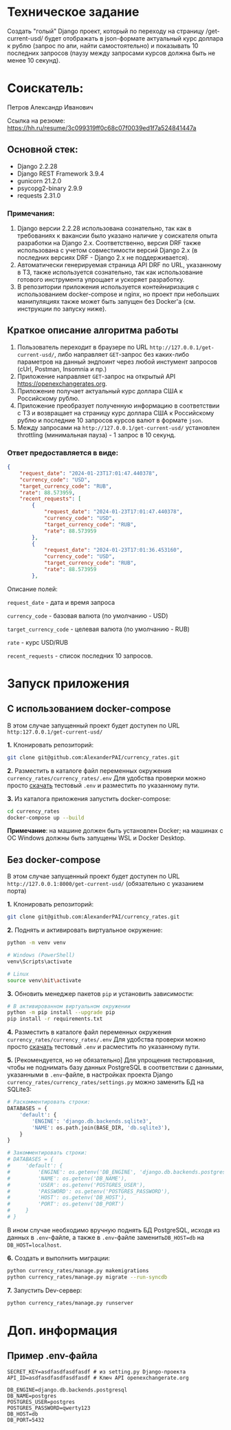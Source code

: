 # Техническое задание

Создать "голый" Django проект, который по переходу на страницу /get-current-usd/ будет отображать в json-формате
актуальный курс доллара к рублю (запрос по апи, найти самостоятельно) и показывать 10 последних запросов 
(паузу между запросами курсов должна быть не менее 10 секунд).

# Соискатель:
Петров Александр Иванович

Ссылка на резюме: https://hh.ru/resume/3c099319ff0c68c07f0039ed1f7a524841447a

## Основной стек:

- Django 2.2.28
- Django REST Framework 3.9.4
- gunicorn 21.2.0
- psycopg2-binary 2.9.9
- requests 2.31.0

### Примечания:
1. Django версии 2.2.28 использована сознательно, так как в требованиях к вакансии было указано наличие у соискателя 
опыта разработки на Django 2.x. Соответственно, версия DRF также использована с учетом совместимости версий Django 2.x (в последних версиях DRF - Django 2.x не поддерживается).
2. Автоматически генерируемая страница API DRF по URL, указанному в ТЗ, также используется сознательно, так как использование готового инструмента упрощает и ускоряет разработку.
3. В репозитории приложения используется контейниризация с использованием docker-compose и nginx, но проект при небольших манипуляциях также может быть запущен без Docker'a (см. инструкции по запуску ниже).

## Краткое описание алгоритма работы
1. Пользователь переходит в браузере по URL `http://127.0.0.1/get-current-usd/`, либо направляет `GET`-запрос без каких-либо параметров на данный эндпоинт через любой инстумент запросов (cUrl, Postman, Insomnia и пр.)
2. Приложение направляет `GET`-запрос на открытый API https://openexchangerates.org.
3. Приложение получает актуальный курс доллара США к Российскому рублю.
4. Приложение преобразует полученную информацию в соответствии с ТЗ и возвращает на страницу курс доллара США к Российскому рублю и последние 10 запросов курсов валют в формате `json`.
5. Между запросами на `http://127.0.0.1/get-current-usd/` установлен throttling (минимальная пауза) - 1 запрос в 10 секунд.

### Ответ предоставляется в виде:
```json
{
    "request_date": "2024-01-23T17:01:47.440378",
    "currency_code": "USD",
    "target_currency_code": "RUB",
    "rate": 88.573959,
    "recent_requests": [
        {
            "request_date": "2024-01-23T17:01:47.440378",
            "currency_code": "USD",
            "target_currency_code": "RUB",
            "rate": 88.573959
        },
        {
            "request_date": "2024-01-23T17:01:36.453160",
            "currency_code": "USD",
            "target_currency_code": "RUB",
            "rate": 88.573959
        },
```

Описание полей:

`request_date` - дата и время запроса

`currency_code` - базовая валюта (по умолчанию - USD)

`target_currency_code` - целевая валюта (по умолчанию - RUB)

`rate` - курс USD/RUB

`recent_requests` - список последних 10 запросов.

# Запуск приложения
## С использованием docker-compose
В этом случае запущенный проект будет доступен по URL `http:127.0.0.1/get-current-usd/`

**1.** Клонировать репозиторий:
```bash
git clone git@github.com:AlexanderPAI/currency_rates.git
```
**2.** Разместить в каталоге файл переменных окружения `currency_rates/currency_rates/.env`
Для удобства проверки можно просто [скачать](https://disk.yandex.ru/d/duglH_CdZAUAWQ) тестовый `.env` и разместить по указанному пути.

**3.** Из каталога приложения запустить docker-compose:
```bash
cd currency_rates
docker-compose up --build
```
**Примечание**: на машине должен быть установлен Docker; на машинах с ОС Windows должны быть запущены WSL и Docker Desktop.

## Без docker-compose

В этом случае запущенный проект будет доступен по URL `http://127.0.0.1:8000/get-current-usd/` (обязательно с указанием порта)

**1.** Клонировать репозиторий:
```bash
git clone git@github.com:AlexanderPAI/currency_rates.git
```

**2.** Поднять и активировать виртуальное окружение:
```bash
python -m venv venv

# Windows (PowerShell)
venv\Scripts\activate

# Linux
source venv\bit\activate
```

**3.** Обновить менеджер пакетов `pip` и установить зависимости:
```bash
# В активированном виртуальном окружении
python -m pip install --upgrade pip
pip install -r requirements.txt
```

**4.** Разместить в каталоге файл переменных окружения `currency_rates/currency_rates/.env`
Для удобства проверки можно просто [скачать](https://disk.yandex.ru/d/duglH_CdZAUAWQ) тестовый `.env` и расместить по указанному пути.

**5.** [Рекомендуется, но не обязательно] Для упрощения тестирования, чтобы не поднимать базу данных PostgreSQL в соответствии с данными, указанными в `.env`-файле, в настройках проекта Django `currency_rates/currency_rates/settings.py` можно заменить БД на SQLite3:
```python
# Раскомментировать строки:
DATABASES = {
    'default': {
        'ENGINE': 'django.db.backends.sqlite3',
        'NAME': os.path.join(BASE_DIR, 'db.sqlite3'),
    }
}

# Закомментировать строки:
# DATABASES = {
#     'default': {
#         'ENGINE': os.getenv('DB_ENGINE', 'django.db.backends.postgresql'),
#         'NAME': os.getenv('DB_NAME'),
#         'USER': os.getenv('POSTGRES_USER'),
#         'PASSWORD': os.getenv('POSTGRES_PASSWORD'),
#         'HOST': os.getenv('DB_HOST'),
#         'PORT': os.getenv('DB_PORT')
#     }
# }
```
В ином случае необходимо вручную поднять БД PostgreSQL, исходя из данных в `.env`-файле, а также в `.env`-файле заменить`DB_HOST=db` на `DB_HOST=localhost`.

**6.** Создать и выполнить миграции:
```bash
python currency_rates/manage.py makemigrations
python currency_rates/manage.py migrate --run-syncdb
```

**7.** Запустить Dev-сервер:
```bash
python currency_rates/manage.py runserver
```

# Доп. информация
## Пример .env-файла
```
SECRET_KEY=asdfasdfasdfasdf # из setting.py Django-проекта
API_ID=asdfasdfasdfasdfasdf # Ключ API openexchangerate.org

DB_ENGINE=django.db.backends.postgresql
DB_NAME=postgres
POSTGRES_USER=postgres
POSTGRES_PASSWORD=qwerty123
DB_HOST=db
DB_PORT=5432
```